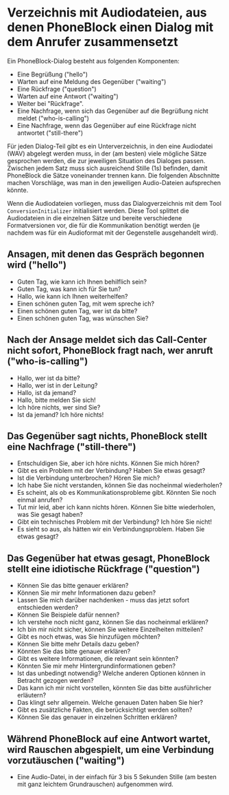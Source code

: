 # Verzeichnis mit Audiodateien, aus denen PhoneBlock einen Dialog mit dem Anrufer zusammensetzt

Ein PhoneBlock-Dialog besteht aus folgenden Komponenten:
 * Eine Begrüßung ("hello")
 * Warten auf eine Meldung des Gegenüber ("waiting")
 * Eine Rückfrage ("question")
 * Warten auf eine Antwort ("waiting")
 * Weiter bei "Rückfrage".
 * Eine Nachfrage, wenn sich das Gegenüber auf die Begrüßung nicht meldet ("who-is-calling")
 * Eine Nachfrage, wenn das Gegenüber auf eine Rückfrage nicht antwortet ("still-there")

Für jeden Dialog-Teil gibt es ein Unterverzeichnis, in den eine Audiodatei (WAV) abgelegt werden muss, in der (am 
besten) viele mögliche Sätze gesprochen werden, die zur jeweiligen Situation des Dialoges passen. Zwischen jedem Satz 
muss sich ausreichend Stille (1s) befinden, damit PhoneBlock die Sätze voneinander trennen kann. Die folgenden 
Abschnitte machen Vorschläge, was man in den jeweiligen Audio-Dateien aufsprechen könnte.

Wenn die Audiodateien vorliegen, muss das Dialogverzeichnis mit dem Tool `ConversionInitializer` initialisiert werden.
Diese Tool splittet die Audiodateien in die einzelnen Sätze und bereite verschiedene Formatversionen vor, die für die 
Kommunikation benötigt werden (je nachdem was für ein Audioformat mit der Gegenstelle ausgehandelt wird).
  

## Ansagen, mit denen das Gespräch begonnen wird ("hello")
 * Guten Tag, wie kann ich Ihnen behilflich sein?
 * Guten Tag, was kann ich für Sie tun?
 * Hallo, wie kann ich Ihnen weiterhelfen?
 * Einen schönen guten Tag, mit wem spreche ich?
 * Einen schönen guten Tag, wer ist da bitte?
 * Einen schönen guten Tag, was wünschen Sie?

## Nach der Ansage meldet sich das Call-Center nicht sofort, PhoneBlock fragt nach, wer anruft ("who-is-calling")

 * Hallo, wer ist da bitte?
 * Hallo, wer ist in der Leitung?
 * Hallo, ist da jemand?
 * Hallo, bitte melden Sie sich!
 * Ich höre nichts, wer sind Sie?
 * Ist da jemand? Ich höre nichts!

## Das Gegenüber sagt nichts, PhoneBlock stellt eine Nachfrage ("still-there")

 * Entschuldigen Sie, aber ich höre nichts. Können Sie mich hören?                            
 * Gibt es ein Problem mit der Verbindung? Haben Sie etwas gesagt?             
 * Ist die Verbindung unterbrochen? Hören Sie mich?            
 * Ich habe Sie nicht verstanden, können Sie das nocheinmal wiederholen?                    
 * Es scheint, als ob es Kommunikationsprobleme gibt. Könnten Sie noch einmal anrufen?                      
 * Tut mir leid, aber ich kann nichts hören. Können Sie bitte wiederholen, was Sie gesagt haben?  
 * Gibt ein technisches Problem mit der Verbindung? Ich höre Sie nicht!
 * Es sieht so aus, als hätten wir ein Verbindungsproblem. Haben Sie etwas gesagt?                            

## Das Gegenüber hat etwas gesagt, PhoneBlock stellt eine idiotische Rückfrage ("question")
    
 * Können Sie das bitte genauer erklären?
 * Können Sie mir mehr Informationen dazu geben?
 * Lassen Sie mich darüber nachdenken - muss das jetzt sofort entschieden werden?
 * Können Sie Beispiele dafür nennen?
 * Ich verstehe noch nicht ganz, können Sie das nocheinmal erklären?
 * Ich bin mir nicht sicher, können Sie weitere Einzelheiten mitteilen?
 * Gibt es noch etwas, was Sie hinzufügen möchten?
 * Können Sie bitte mehr Details dazu geben?
 * Könnten Sie das bitte genauer erklären?
 * Gibt es weitere Informationen, die relevant sein könnten?
 * Könnten Sie mir mehr Hintergrundinformationen geben?
 * Ist das unbedingt notwendig? Welche anderen Optionen können in Betracht gezogen werden?
 * Das kann ich mir nicht vorstellen, könnten Sie das bitte ausführlicher erläutern?
 * Das klingt sehr allgemein. Welche genauen Daten haben Sie hier?
 * Gibt es zusätzliche Fakten, die berücksichtigt werden sollten?
 * Können Sie das genauer in einzelnen Schritten erklären?
 
## Während PhoneBlock auf eine Antwort wartet, wird Rauschen abgespielt, um eine Verbindung vorzutäuschen ("waiting")

 * Eine Audio-Datei, in der einfach für 3 bis 5 Sekunden Stille (am besten mit ganz leichtem Grundrauschen) aufgenommen 
   wird.
 
 
 